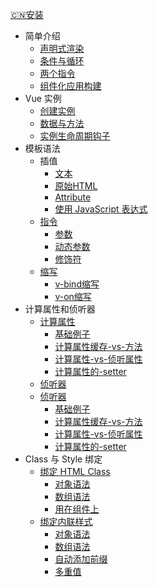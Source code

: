   [:cn:安装](/installation)
- 简单介绍
  - [声明式渲染](/introduce/index)
  - [条件与循环](/introduce/ifAndFor)
  - [两个指令](/introduce/order)
  - [组件化应用构建](/introduce/component)
- Vue 实例
  - [创建实例](/case/createCase)
  - [数据与方法](/case/dataAndMthod)
  - [实例生命周期钩子](/case/hooks)
- 模板语法
  - 插值
    * [文本](/model/syntax/text#文本)
    * [原始HTML](/model/syntax/text#HTML)
    * [Attribute](/model/syntax/text#Attribute)
    * [使用 JavaScript 表达式](/model/syntax/text#使用JavaScript表达式)
  - [指令](/model/order/index#指令)
    * [参数](/model/order/index#参数)
    * [动态参数](/model/order/index#动态参数)
    * [修饰符](/model/order/index#修饰符)
  - [缩写](/model/abbr/index#缩写)
    * [v-bind缩写](/model/abbr/index#v-bind缩写)
    * [v-on缩写](/model/abbr/index#v-on缩写)
- 计算属性和侦听器
  * [计算属性](/computed/计算属性#计算属性)
    * [基础例子](/computed/计算属性#基础例子)
    * [计算属性缓存-vs-方法](/computed/计算属性#计算属性缓存-vs-方法)
    * [计算属性-vs-侦听属性](/computed/计算属性#计算属性-vs-侦听属性)
    * [计算属性的-setter](/computed/计算属性#计算属性的-setter)
  * [侦听器](/computed/侦听器#侦听器)
  * [侦听器](/computed/侦听器#侦听器)
    * [基础例子](/computed/侦听器#基础例子)
    * [计算属性缓存-vs-方法](/computed/侦听器#计算属性缓存-vs-方法)
    * [计算属性-vs-侦听属性](/computed/侦听器#计算属性-vs-侦听属性)
    * [计算属性的-setter](/computed/侦听器#计算属性的-setter)
- Class 与 Style 绑定
  * [绑定 HTML Class](/classAndStyle/綁定HtmlClass#绑定HTMLClass)
    * [对象语法](/classAndStyle/綁定HtmlClass#对象语法)
    * [数组语法](/classAndStyle/綁定HtmlClass#数组语法)
    * [用在组件上](/classAndStyle/綁定HtmlClass#用在组件上)
  * [绑定内联样式](/classAndStyle/绑定内联样式#绑定内联样式)
    * [对象语法](/classAndStyle/绑定内联样式#对象语法)
    * [数组语法](/classAndStyle/绑定内联样式#数组语法)
    * [自动添加前缀](/classAndStyle/绑定内联样式#自动添加前缀)
    * [多重值](/classAndStyle/绑定内联样式#多重值)























